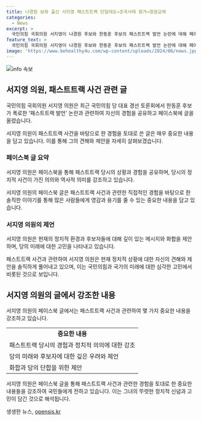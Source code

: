 ```yaml
---
title: 나경원 보좌 출신 서지영 패스트트랙 단일대오→조국사태 항거→정권교체
categories:
  - News
excerpt: >
  국민의힘 국회의원 서지영이 나경원 후보와 한동훈 후보의 패스트트랙 발언 논란에 대해 페이스북에 글을 올렸다. 그는 당시 경험을 바탕으로 패스트트랙 사건에 대한 이야기를 소개하며 당의 역사와 정치적 사건이 쉽게 폄훼되는 것을 받아들이기 어렵다고 언급했다. 또한 국민의힘의 행보에 대한 화합과 메세지 전달을 강조하며, 당의 강력한 리더십이 필요하다는 메시지를 전했다. 요약: 국민의힘 국회의원 서지영이 패스트트랙 논란에 대해 페이스북에 글을 올리며 당의 역사와 정치적 사건에 대한 어려움과 화합을 강조하고 리더십 필요성을 강조했다.
feature_text: >
  국민의힘 국회의원 서지영이 나경원 후보와 한동훈 후보의 패스트트랙 발언 논란에 대해 페이스북에 글을 올렸다. 그는 당시 경험을 바탕으로 패스트트랙 사건에 대한 이야기를 소개하며 당의 역사와 정치적 사건이 쉽게 폄훼되는 것을 받아들이기 어렵다고 언급했다. 또한 국민의힘의 행보에 대한 화합과 메세지 전달을 강조하며, 당의 강력한 리더십이 필요하다는 메시지를 전했다. 요약: 국민의힘 국회의원 서지영이 패스트트랙 논란에 대해 페이스북에 글을 올리며 당의 역사와 정치적 사건에 대한 어려움과 화합을 강조하고 리더십 필요성을 강조했다.
image: 'https://www.behealthy4u.com/wp-content/uploads/2024/06/news.jpg'
---
```


<p><img src="https://www.behealthy4u.com/wp-content/uploads/2024/06/news.jpg" alt="info 속보" /></p>

<h2 data-ke-size="size26">서지영 의원, 패스트트랙 사건 관련 글</h2>

<p>국민의힘 국회의원 서지영 의원은 최근 국민의힘 당 대표 경선 토론회에서 한동훈 후보가 폭로한 '패스트트랙 발언' 논란과 관련하여 자신의 경험을 공유하고 페이스북에 글을 올렸습니다.</p>

<p data-ke-size="size16">서지영 의원이 패스트트랙 사건을 바탕으로 한 경험을 토대로 쓴 글은 매우 중요한 내용을 담고 있습니다. 이를 통해 그의 견해와 제안을 자세히 살펴보겠습니다.</p>

<h3><b>페이스북 글 요약</b></h3>

<p>서지영 의원은 페이스북을 통해 패스트트랙 당시의 상황과 경험을 공유하며, 당시의 정치적 사건이 가진 의의와 역사적 의미를 강조하고 있습니다.</p>

<p data-ke-size="size16">서지영 의원의 페이스북 글은 패스트트랙 사건과 관련한 직접적인 경험을 바탕으로 한 솔직한 이야기를 통해 많은 사람들에게 영감과 용기를 줄 수 있는 중요한 내용을 담고 있습니다.</p>

<h3><b>서지영 의원의 제언</b></h3>

<p>서지영 의원은 현재의 정치적 환경과 후보자들에 대해 깊이 있는 메시지와 화합을 제안하며, 당의 미래에 대한 고민을 나타내고 있습니다.</p>

<p data-ke-size="size16">패스트트랙 사건과 관련하여 서지영 의원은 현재 정치적 상황에 대한 자신의 견해와 제안을 솔직하게 풀어내고 있으며, 이는 국민의힘과 국가의 미래에 대한 심각한 고민에서 비롯된 것으로 보입니다.</p>

<h2 data-ke-size="size26">서지영 의원의 글에서 강조한 내용</h2>

<p>서지영 의원의 페이스북 글에서는 패스트트랙 사건과 관련하여 몇 가지 중요한 내용을 강조하고 있습니다.</p>

<table>
    <tr>
        <td style="text-align: center; height: 17px;"><b>중요한 내용</b></td>
    </tr>
    <tr>
        <td>패스트트랙 당시의 경험과 정치적 의의에 대한 강조</td>
    </tr>
    <tr>
        <td>당의 미래와 후보자에 대한 깊은 우려와 제언</td>
    </tr>
    <tr>
        <td>화합과 당의 단합을 위한 제안</td>
    </tr>
</table>

<p data-ke-size="size16">서지영 의원은 페이스북 글을 통해 패스트트랙 사건과 관련한 경험을 토대로 한 중요한 내용들을 강조하여 국민들에게 전하고 있습니다. 이는 그녀의 뚜렷한 정치적 신념과 고민이 담긴 것으로 해석됩니다.</p>
생생한 뉴스, <a href="https://opensis.kr" rel="dofollow">opensis.kr</a>


